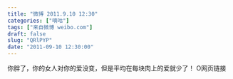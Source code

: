 ```yaml
---
title: "微博 2011.9.10 12:30"
categories: ["嘀咕"]
tags: ["来自微博 weibo.com"]
draft: false
slug: "QRlPYP"
date: "2011-09-10 12:30:00"
---
```


<p>你胖了，你的女人对你的爱没变，但是平均在每块肉上的爱就少了！ O网页链接 ​​​​</p>
